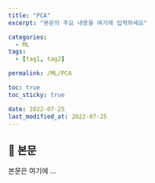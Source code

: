```yaml
---
title: "PCA"
excerpt: "본문의 주요 내용을 여기에 입력하세요"

categories:
  - ML
tags:
  - [tag1, tag2]

permalink: /ML/PCA

toc: true
toc_sticky: true

date: 2022-07-25
last_modified_at: 2022-07-25
---
```


## 🦥 본문

본문은 여기에 ...

